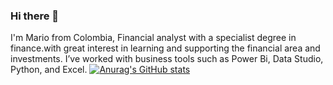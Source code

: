 ### Hi there 👋

I'm Mario from Colombia, Financial analyst with a specialist degree in finance.with great interest in learning and supporting the financial area and investments. I’ve worked with business tools such as Power Bi, Data Studio, Python, and Excel.
[![Anurag's GitHub stats](https://github-readme-stats.vercel.app/api?username=marioordonez2022)](https://github.com/anuraghazra/github-readme-stats)
